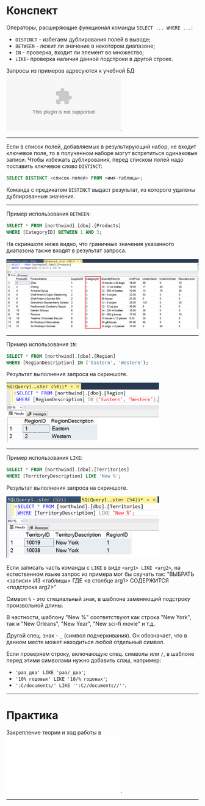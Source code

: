 # Конспект

Операторы, расширяющие функционал команды `SELECT ... WHERE ...`:
- `DISTINCT` - избегаем дублирования полей в выводе;
- `BETWEEN` - лежит ли значение в некотором диапазоне;
- `IN` - проверка, входит ли элемент во множество;
- `LIKE`- проверка наличия данной подстроки в другой строке.

Запросы из примеров адресуются к учебной  БД ![Northwind](../northwind.zip).

---

Если в список полей, добавляемых в результирующий набор, не входит ключевое поле, то в полученном наборе могут встретиться одинаковые записи. Чтобы избежать дублирования, перед списком полей надо поставить ключевое слово `DISTINCT`:
```sql
SELECT DISTINCT <список-полей> FROM <имя-таблицы>;
```
Команда с предикатом `DISTINCT` выдаст результат, из которого удалены дублированные значения.

---

Пример использования `BETWEEN`:
```sql
SELECT * FROM [northwind].[dbo].[Products]
WHERE [CategoryID] BETWEEN 1 AND 3;
```

На скриншоте ниже видно, что граничные значения указанного диапазона также входят в результат запроса.

<img src="BETWEEN_usage.png" width=800 />

---

Пример использования `IN`:
```sql
SELECT * FROM [northwind].[dbo].[Region]
WHERE [RegionDescription] IN ('Eastern', 'Western');
```

Результат выполнения запроса на скриншоте.

<img src="IN_usage.png" width=400 />

---

Пример использования `LIKE`:
```sql
SELECT * FROM [northwind].[dbo].[Territories]
WHERE [TerritoryDescription] LIKE 'New %';
```

Результат выполнения запроса на скриншоте.

<img src="LIKE_usage.png" width=400 />

Если записать часть команды с `LIKE` в виде `<arg1> LIKE <arg2>`, на естественном языке запрос из примера мог бы свучать так: "ВЫБРАТЬ <записи> ИЗ <таблицы> ГДЕ <в столбце arg1> СОДЕРЖИТСЯ <подстрока arg2>"

Символ `%` - это специальный знак, в шаблоне заменяющий подстроку произвольной длины.

В частности, шаблону "New %" соответствуют как строка "New York", так и "New Orleans", "New Year", "New sci-fi movie" и т.д.

Другой спец. знак - `_` (символ подчеркивания). Он обозначает, что в данном месте может находиться любой отдельный символ. 

Если проверяем строку, включающую спец. символы или `/`, в шаблоне перед этими символами нужно добавить слэш, например:
- `'раз_два' LIKE 'раз/_два'`;
-  `'10% годовых' LIKE '10/% годовых'`;
-  `':C/documents/' LIKE '':C//documents//''`.

---

# Практика

Закрепление теории и ход работы в ![отчете](sql_lesson4_prac.md).

---
